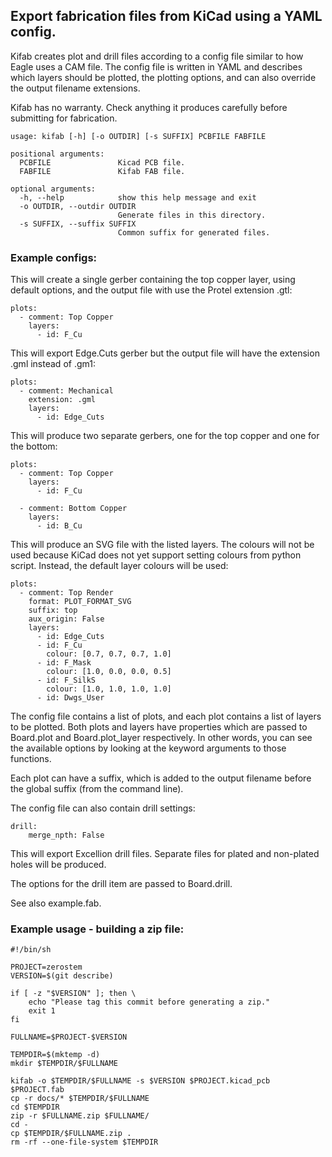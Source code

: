 ## Export fabrication files from KiCad using a YAML config.

Kifab creates plot and drill files according to a config file similar
to how Eagle uses a CAM file. The config file is written in YAML and
describes which layers should be plotted, the plotting options, and can
also override the output filename extensions.

Kifab has no warranty. Check anything it produces carefully before
submitting for fabrication.

    usage: kifab [-h] [-o OUTDIR] [-s SUFFIX] PCBFILE FABFILE

    positional arguments:
      PCBFILE               Kicad PCB file.
      FABFILE               Kifab FAB file.

    optional arguments:
      -h, --help            show this help message and exit
      -o OUTDIR, --outdir OUTDIR
                            Generate files in this directory.
      -s SUFFIX, --suffix SUFFIX
                            Common suffix for generated files.

### Example configs:

This will create a single gerber containing the top copper layer, using
default options, and the output file with use the Protel extension .gtl:

    plots:
      - comment: Top Copper
        layers:
          - id: F_Cu

This will export Edge.Cuts gerber but the output file will have the
extension .gml instead of .gm1:

    plots:
      - comment: Mechanical
        extension: .gml
        layers:
          - id: Edge_Cuts

This will produce two separate gerbers, one for the top copper and one
for the bottom:

    plots:
      - comment: Top Copper
        layers:
          - id: F_Cu

      - comment: Bottom Copper
        layers:
          - id: B_Cu

This will produce an SVG file with the listed layers. The colours will
not be used because KiCad does not yet support setting colours from
python script. Instead, the default layer colours will be used:

    plots:
      - comment: Top Render
        format: PLOT_FORMAT_SVG
        suffix: top
        aux_origin: False
        layers:
          - id: Edge_Cuts
          - id: F_Cu
            colour: [0.7, 0.7, 0.7, 1.0]
          - id: F_Mask
            colour: [1.0, 0.0, 0.0, 0.5]
          - id: F_SilkS
            colour: [1.0, 1.0, 1.0, 1.0]
          - id: Dwgs_User

The config file contains a list of plots, and each plot contains a list
of layers to be plotted. Both plots and layers have properties which are
passed to Board.plot and Board.plot_layer respectively. In other words,
you can see the available options by looking at the keyword arguments to
those functions.

Each plot can have a suffix, which is added to the output filename
before the global suffix (from the command line).

The config file can also contain drill settings:

    drill:
        merge_npth: False

This will export Excellion drill files. Separate files for plated and
non-plated holes will be produced.

The options for the drill item are passed to Board.drill.

See also example.fab.


### Example usage - building a zip file:

    #!/bin/sh

    PROJECT=zerostem
    VERSION=$(git describe)

    if [ -z "$VERSION" ]; then \
        echo "Please tag this commit before generating a zip."
        exit 1
    fi

    FULLNAME=$PROJECT-$VERSION

    TEMPDIR=$(mktemp -d)
    mkdir $TEMPDIR/$FULLNAME

    kifab -o $TEMPDIR/$FULLNAME -s $VERSION $PROJECT.kicad_pcb $PROJECT.fab
    cp -r docs/* $TEMPDIR/$FULLNAME
    cd $TEMPDIR
    zip -r $FULLNAME.zip $FULLNAME/
    cd -
    cp $TEMPDIR/$FULLNAME.zip .
    rm -rf --one-file-system $TEMPDIR
